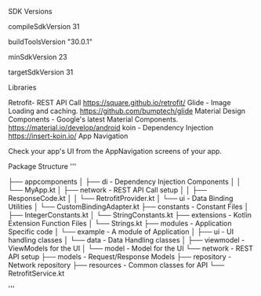 SDK Versions

compileSdkVersion 31

buildToolsVersion "30.0.1"

minSdkVersion 23

targetSdkVersion 31

Libraries

Retrofit- REST API Call https://square.github.io/retrofit/
Glide - Image Loading and caching. https://github.com/bumptech/glide
Material Design Components - Google's latest Material Components. https://material.io/develop/android
koin - Dependency Injection https://insert-koin.io/
App Navigation

Check your app's UI from the AppNavigation screens of your app.

Package Structure
'''

  ├── appcomponents
  │ ├── di                 - Dependency Injection Components
  │ │ └── MyApp.kt
  │ ├── network            - REST API Call setup
  │ │ ├── ResponseCode.kt
  │ │ └── RetrofitProvider.kt
  │ └── ui                 - Data Binding Utilities
  │     └── CustomBindingAdapter.kt
  ├── constants            - Constant Files
  │ ├── IntegerConstants.kt
  │ └── StringConstants.kt
  ├── extensions           - Kotlin Extension Function Files
  │ └── Strings.kt
  ├── modules              - Application Specific code
  │ └── example            - A module of Application
  │  ├── ui                - UI handling classes
  │  └── data              - Data Handling classes
  │    ├── viewmodel       - ViewModels for the UI
  │    └── model           - Model for the UI
  └── network              - REST API setup
    ├── models             - Request/Response Models
    ├── repository         - Network repository
    ├── resources          - Common classes for API
    └── RetrofitService.kt
  
'''